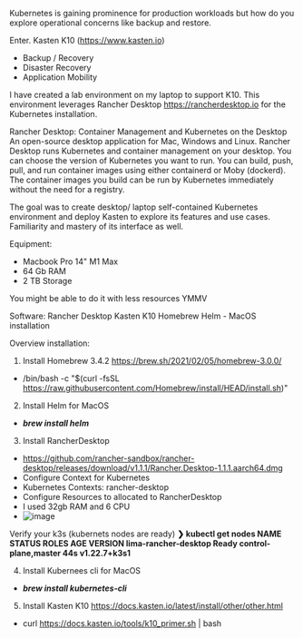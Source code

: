 Kubernetes is gaining prominence for production workloads but how do you explore operational concerns like backup and restore. 

Enter. Kasten K10 (https://www.kasten.io)
* Backup / Recovery
* Disaster Recovery
* Application Mobility


I have created a lab environment on my laptop to support K10. This environment leverages Rancher Desktop https://rancherdesktop.io for the Kubernetes installation.

Rancher Desktop:
Container Management and Kubernetes on the Desktop
An open-source desktop application for Mac, Windows and Linux. Rancher Desktop runs Kubernetes and container management on your desktop. You can choose the version of Kubernetes you want to run. You can build, push, pull, and run container images using either containerd or Moby (dockerd). The container images you build can be run by Kubernetes immediately without the need for a registry.


The goal was to create desktop/ laptop self-contained Kubernetes environment and deploy Kasten to explore its features and use cases. Familiarity and mastery of its interface as well. 


Equipment: 
* Macbook Pro 14"  M1 Max
* 64 Gb RAM
* 2 TB Storage

You might be able to do it with less resources YMMV

Software:
Rancher Desktop
Kasten K10
Homebrew
Helm - MacOS installation


Overview installation:
1. Install Homebrew 3.4.2  https://brew.sh/2021/02/05/homebrew-3.0.0/
  * /bin/bash -c "$(curl -fsSL https://raw.githubusercontent.com/Homebrew/install/HEAD/install.sh)"

2. Install Helm for MacOS 
 * **_brew install helm_**

3. Install RancherDesktop
 * https://github.com/rancher-sandbox/rancher-desktop/releases/download/v1.1.1/Rancher.Desktop-1.1.1.aarch64.dmg
  * Configure Context for Kubernetes
  * Kubernetes Contexts: rancher-desktop
  * Configure Resources to allocated to RancherDesktop 
  * I used 32gb RAM and 6 CPU
  * ![image](https://user-images.githubusercontent.com/20669209/159422104-8c2a526f-0d03-4c53-8199-460fa710643a.png)

Verify your k3s (kubernets nodes are ready)
****❯ kubectl get nodes
NAME                   STATUS   ROLES                  AGE   VERSION
lima-rancher-desktop   Ready    control-plane,master   44s   v1.22.7+k3s1****
  
 4. Install Kubernees cli for MacOS
  * **_brew install kubernetes-cli_**

5. Install Kasten K10
  https://docs.kasten.io/latest/install/other/other.html
  * curl https://docs.kasten.io/tools/k10_primer.sh | bash
